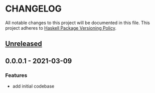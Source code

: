 # CHANGELOG

All notable changes to this project will be documented in this file.
This project adheres to [Haskell Package Versioning
Policy](https://pvp.haskell.org/).

<a name="unreleased"></a>
## [Unreleased]


<a name="0.0.0.1"></a>
## 0.0.0.1 - 2021-03-09
### Features
- add initial codebase


[Unreleased]: https://github.com/telostat/shlack/compare/0.0.0.1...HEAD
